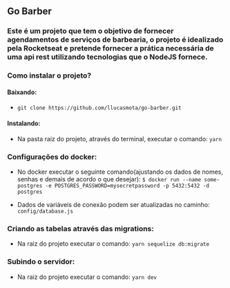 ## Go Barber

### Este é um projeto que tem o objetivo de fornecer agendamentos de serviços de barbearia, o projeto é idealizado pela Rocketseat e pretende fornecer a prática necessária de uma api rest utilizando tecnologias que o NodeJS fornece.

### Como instalar o projeto?

#### Baixando:

- `git clone https://github.com/llucasmota/go-barber.git`

#### Instalando:

- Na pasta raiz do projeto, através do terminal, executar o comando: `yarn`

### Configurações do docker:

- No docker executar o seguinte comando(ajustando os dados de nomes, senhas e demais de acordo o que desejar): `$ docker run --name some-postgres -e POSTGRES_PASSWORD=mysecretpassword -p 5432:5432 -d postgres`

- Dados de variáveis de conexão podem ser atualizadas no caminho: `config/database.js`

### Criando as tabelas através das migrations:

- Na raiz do projeto executar o comando: `yarn sequelize db:migrate`

### Subindo o servidor:

- Na raiz do projeto executar o comando: `yarn dev`
